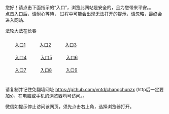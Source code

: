 您好！请点击下面指示的“入口”，浏览此网站是安全的，且为您带来平安。。 <br/>
点击入口后，请耐心等待， 过程中可能会出现无法打开的提示，请忽略，最终会进入网站. </br>

法轮大法在长春<br/>
<div style="padding:10px"><a style="margin:20px" target="_blank" href="https://d1lrl5ek00g0k1.cloudfront.net/2Qpsp?lfdfg" id="ccLink1" rel="nofollow">入口1</a> <a target="_blank" style="margin:20px" href="https://d1d4j2h41u03hm.cloudfront.net/2Qpsp?dubkhbht" id="ccLink2" rel="nofollow">入口2</a> <a style="margin:20px" target="_blank" href="https://d1x7oujw4m9j66.cloudfront.net/2Qpsp?gqigs" id="ccLink3" rel="nofollow">入口3</a></div>

<div style="padding:10px" ><a style="margin:20px" target="_blank" href="https://d1lrl5ek00g0k1.cloudfront.net/2Qpsp?lfdfg" id="ccLink4" rel="nofollow">入口4</a> <a style="margin:20px" href="https://d1d4j2h41u03hm.cloudfront.net/2Qpsp?dubkhbht" target="_blank" id="ccLink5" rel="nofollow">入口5</a> <a style="margin:20px" href="https://d1x7oujw4m9j66.cloudfront.net/2Qpsp?gqigs" target="_blank" id="ccLink6" rel="nofollow">入口6</a></div>

<div style="padding:10px"><a style="margin:20px" target="_blank" href="https://d1lrl5ek00g0k1.cloudfront.net/2Qpsp?lfdfg" id="ccLink7" rel="nofollow">入口7</a> <a style="margin:20px" href="https://d1d4j2h41u03hm.cloudfront.net/2Qpsp?dubkhbht" target="_blank" id="ccLink8" rel="nofollow">入口8</a> <a style="margin:20px" target="_blank" href="https://d1x7oujw4m9j66.cloudfront.net/2Qpsp?gqigs" id="ccLink9" rel="nofollow">入口9</a></div>

<br/>



请复制并记住免翻墙网址 https://github.com/yntd/changchunzx (http后一定要加s)，在电脑或手机的浏览器均可访问。。<br/>

微信如提示停止访问该网页，须先点击右上角，选择浏览器打开。
